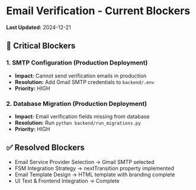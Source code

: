 # Email Verification - Current Blockers

**Last Updated:** 2024-12-21

## 🔴 Critical Blockers

### 1. SMTP Configuration (Production Deployment)
- **Impact:** Cannot send verification emails in production
- **Resolution:** Add Gmail SMTP credentials to `backend/.env`
- **Priority:** HIGH

### 2. Database Migration (Production Deployment)  
- **Impact:** Email verification fields missing from database
- **Resolution:** Run `python backend/run_migrations.py`
- **Priority:** HIGH

## ✅ Resolved Blockers
- Email Service Provider Selection → Gmail SMTP selected
- FSM Integration Strategy → nextTransition property implemented
- Email Template Design → HTML template with branding complete
- UI Text & Frontend Integration → Complete 